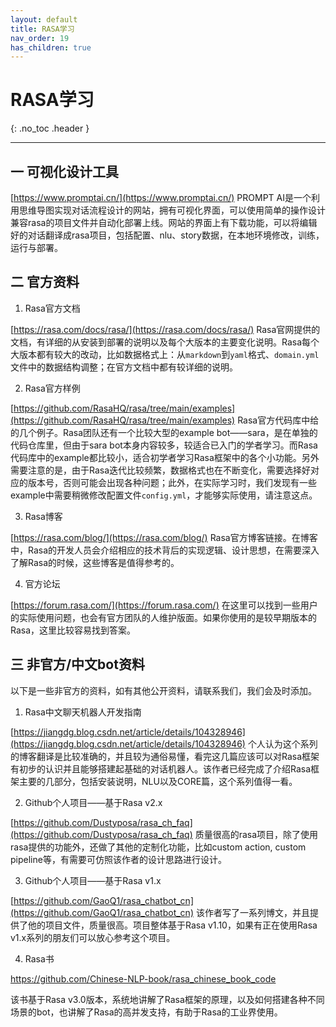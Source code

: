 ```yaml
---
layout: default
title: RASA学习
nav_order: 19
has_children: true
---
```


# RASA学习
{: .no_toc .header }

----

## 一 可视化设计工具
[https://www.promptai.cn/](https://www.promptai.cn/)
PROMPT AI是一个利用思维导图实现对话流程设计的网站，拥有可视化界面，可以使用简单的操作设计兼容rasa的项目文件并自动化部署上线。网站的界面上有下载功能，可以将编辑好的对话翻译成rasa项目，包括配置、nlu、story数据，在本地环境修改，训练，运行与部署。
## 二 官方资料

1. Rasa官方文档

[https://rasa.com/docs/rasa/](https://rasa.com/docs/rasa/)
Rasa官网提供的文档，有详细的从安装到部署的说明以及每个大版本的主要变化说明。Rasa每个大版本都有较大的改动，比如数据格式上：从`markdown`到`yaml`格式、`domain.yml`文件中的数据结构调整；在官方文档中都有较详细的说明。

2. Rasa官方样例

[https://github.com/RasaHQ/rasa/tree/main/examples](https://github.com/RasaHQ/rasa/tree/main/examples)
Rasa官方代码库中给的几个例子。Rasa团队还有一个比较大型的example bot——sara，是在单独的代码仓库里，但由于sara bot本身内容较多，较适合已入门的学者学习。而Rasa代码库中的example都比较小，适合初学者学习Rasa框架中的各个小功能。另外需要注意的是，由于Rasa迭代比较频繁，数据格式也在不断变化，需要选择好对应的版本号，否则可能会出现各种问题；此外，在实际学习时，我们发现有一些example中需要稍微修改配置文件`config.yml`，才能够实际使用，请注意这点。

3. Rasa博客

[https://rasa.com/blog/](https://rasa.com/blog/)
Rasa官方博客链接。在博客中，Rasa的开发人员会介绍相应的技术背后的实现逻辑、设计思想，在需要深入了解Rasa的时候，这些博客是值得参考的。

4. 官方论坛

[https://forum.rasa.com/](https://forum.rasa.com/)
在这里可以找到一些用户的实际使用问题，也会有官方团队的人维护版面。如果你使用的是较早期版本的Rasa，这里比较容易找到答案。

## 三 非官方/中文bot资料
以下是一些非官方的资料，如有其他公开资料，请联系我们，我们会及时添加。

1. Rasa中文聊天机器人开发指南

[https://jiangdg.blog.csdn.net/article/details/104328946](https://jiangdg.blog.csdn.net/article/details/104328946)
个人认为这个系列的博客翻译是比较准确的，并且较为通俗易懂，看完这几篇应该可以对Rasa框架有初步的认识并且能够搭建起基础的对话机器人。该作者已经完成了介绍Rasa框架主要的几部分，包括安装说明，NLU以及CORE篇，这个系列值得一看。

2. Github个人项目——基于Rasa v2.x

[https://github.com/Dustyposa/rasa_ch_faq](https://github.com/Dustyposa/rasa_ch_faq)
质量很高的rasa项目，除了使用rasa提供的功能外，还做了其他的定制化功能，比如custom action, custom pipeline等，有需要可仿照该作者的设计思路进行设计。

3. Github个人项目——基于Rasa v1.x

[https://github.com/GaoQ1/rasa_chatbot_cn](https://github.com/GaoQ1/rasa_chatbot_cn)
该作者写了一系列博文，并且提供了他的项目文件，质量很高。项目整体基于Rasa v1.10，如果有正在使用Rasa v1.x系列的朋友们可以放心参考这个项目。

4. Rasa书

https://github.com/Chinese-NLP-book/rasa_chinese_book_code

该书基于Rasa v3.0版本，系统地讲解了Rasa框架的原理，以及如何搭建各种不同场景的bot，也讲解了Rasa的高并发支持，有助于Rasa的工业界使用。
